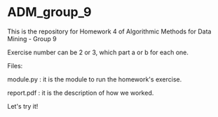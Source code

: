 # ADM_group_9
This is the repository for Homework 4 of Algorithmic Methods for Data Mining - Group 9

Exercise number can be 2 or 3, which part a or b for each one.

Files: 

module.py : it is the module to run the homework's exercise.

report.pdf : it is the description of how we worked.

Let's try it!
